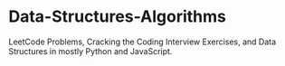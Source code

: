 # Data-Structures-Algorithms
LeetCode Problems, Cracking the Coding Interview Exercises, and Data Structures in mostly Python and JavaScript.
